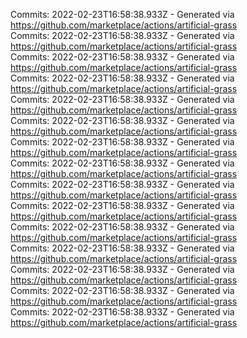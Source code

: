 Commits: 2022-02-23T16:58:38.933Z - Generated via https://github.com/marketplace/actions/artificial-grass
<br>
Commits: 2022-02-23T16:58:38.933Z - Generated via https://github.com/marketplace/actions/artificial-grass
<br>
Commits: 2022-02-23T16:58:38.933Z - Generated via https://github.com/marketplace/actions/artificial-grass
<br>
Commits: 2022-02-23T16:58:38.933Z - Generated via https://github.com/marketplace/actions/artificial-grass
<br>
Commits: 2022-02-23T16:58:38.933Z - Generated via https://github.com/marketplace/actions/artificial-grass
<br>
Commits: 2022-02-23T16:58:38.933Z - Generated via https://github.com/marketplace/actions/artificial-grass
<br>
Commits: 2022-02-23T16:58:38.933Z - Generated via https://github.com/marketplace/actions/artificial-grass
<br>
Commits: 2022-02-23T16:58:38.933Z - Generated via https://github.com/marketplace/actions/artificial-grass
<br>
Commits: 2022-02-23T16:58:38.933Z - Generated via https://github.com/marketplace/actions/artificial-grass
<br>
Commits: 2022-02-23T16:58:38.933Z - Generated via https://github.com/marketplace/actions/artificial-grass
<br>
Commits: 2022-02-23T16:58:38.933Z - Generated via https://github.com/marketplace/actions/artificial-grass
<br>
Commits: 2022-02-23T16:58:38.933Z - Generated via https://github.com/marketplace/actions/artificial-grass
<br>
Commits: 2022-02-23T16:58:38.933Z - Generated via https://github.com/marketplace/actions/artificial-grass
<br>
Commits: 2022-02-23T16:58:38.933Z - Generated via https://github.com/marketplace/actions/artificial-grass
<br>
Commits: 2022-02-23T16:58:38.933Z - Generated via https://github.com/marketplace/actions/artificial-grass
<br>
